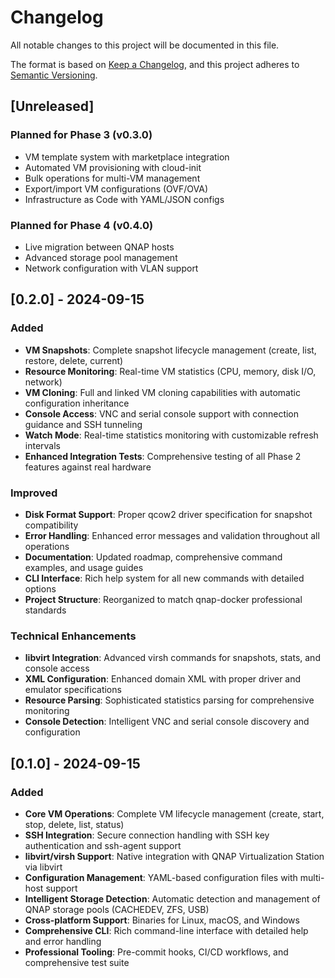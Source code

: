 # Changelog

All notable changes to this project will be documented in this file.

The format is based on [Keep a Changelog](https://keepachangelog.com/en/1.0.0/),
and this project adheres to [Semantic Versioning](https://semver.org/spec/v2.0.0.html).

## [Unreleased]

### Planned for Phase 3 (v0.3.0)
- VM template system with marketplace integration
- Automated VM provisioning with cloud-init
- Bulk operations for multi-VM management
- Export/import VM configurations (OVF/OVA)
- Infrastructure as Code with YAML/JSON configs

### Planned for Phase 4 (v0.4.0)
- Live migration between QNAP hosts
- Advanced storage pool management
- Network configuration with VLAN support

## [0.2.0] - 2024-09-15

### Added
- **VM Snapshots**: Complete snapshot lifecycle management (create, list, restore, delete, current)
- **Resource Monitoring**: Real-time VM statistics (CPU, memory, disk I/O, network)
- **VM Cloning**: Full and linked VM cloning capabilities with automatic configuration inheritance
- **Console Access**: VNC and serial console support with connection guidance and SSH tunneling
- **Watch Mode**: Real-time statistics monitoring with customizable refresh intervals
- **Enhanced Integration Tests**: Comprehensive testing of all Phase 2 features against real hardware

### Improved
- **Disk Format Support**: Proper qcow2 driver specification for snapshot compatibility
- **Error Handling**: Enhanced error messages and validation throughout all operations
- **Documentation**: Updated roadmap, comprehensive command examples, and usage guides
- **CLI Interface**: Rich help system for all new commands with detailed options
- **Project Structure**: Reorganized to match qnap-docker professional standards

### Technical Enhancements
- **libvirt Integration**: Advanced virsh commands for snapshots, stats, and console access
- **XML Configuration**: Enhanced domain XML with proper driver and emulator specifications
- **Resource Parsing**: Sophisticated statistics parsing for comprehensive monitoring
- **Console Detection**: Intelligent VNC and serial console discovery and configuration

## [0.1.0] - 2024-09-15

### Added
- **Core VM Operations**: Complete VM lifecycle management (create, start, stop, delete, list, status)
- **SSH Integration**: Secure connection handling with SSH key authentication and ssh-agent support
- **libvirt/virsh Support**: Native integration with QNAP Virtualization Station via libvirt
- **Configuration Management**: YAML-based configuration files with multi-host support
- **Intelligent Storage Detection**: Automatic detection and management of QNAP storage pools (CACHEDEV, ZFS, USB)
- **Cross-platform Support**: Binaries for Linux, macOS, and Windows
- **Comprehensive CLI**: Rich command-line interface with detailed help and error handling
- **Professional Tooling**: Pre-commit hooks, CI/CD workflows, and comprehensive test suite